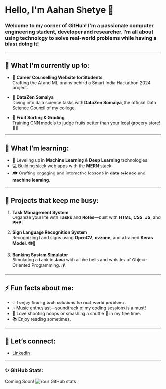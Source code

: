 # Hello, I'm Aahan Shetye 🚀

### Welcome to my corner of GitHub! I'm a passionate computer engineering student, developer and researcher. I’m all about using technology to solve real-world problems while having a blast doing it!

---

## 🔭 What I'm currently up to:
- 🌟 **Career Counselling Website for Students**  
  Crafting the AI and ML brains behind a Smart India Hackathon 2024 project.
  
- 🤖 **DataZen Somaiya**  
  Diving into data science tasks with **DataZen Somaiya**, the official Data Science Council of my college.

- 🍎 **Fruit Sorting & Grading**  
  Training CNN models to judge fruits better than your local grocery store! 🍌🍇

---

## 🌱 What I’m learning:
- 🚀 Leveling up in **Machine Learning** & **Deep Learning** technologies.
- 💻 Building sleek web apps with the **MERN** stack.
- 🎓 Crafting engaging and interactive lessons in **data science** and **machine learning**.

---

## 🔧 Projects that keep me busy:
1. **Task Management System**  
   Organize your life with **Tasks** and **Notes**—built with **HTML**, **CSS**, **JS**, and **PHP**!

2. **Sign Language Recognition System**  
   Recognizing hand signs using **OpenCV**, **cvzone**, and a trained **Keras Model**. 📷🤟

3. **Banking System Simulator**  
   Simulating a bank in **Java** with all the bells and whistles of Object-Oriented Programming. 💰

---

## ⚡ Fun facts about me:
- 💡 I enjoy finding tech solutions for real-world problems.
- 🎶 Music enthusiast—soundtrack of my coding sessions is a must!
- 🏀 Love shooting hoops or smashing a shuttle 🏸 in my free time.
- 📚 Enjoy reading sometimes.
---

## 🤝 Let’s connect:
- [LinkedIn](https://www.linkedin.com/in/aahan-shetye)

---

### ✨ GitHub Stats:
Coming Soon!
![Your GitHub stats](https://github-readme-stats.vercel.app/api?username=aahanshtye&show_icons=true&theme=radical)
